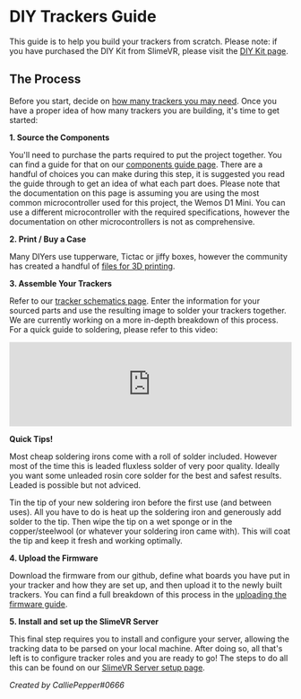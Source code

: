 # DIY Trackers Guide
This guide is to help you build your trackers from scratch. Please note: if you have purchased the DIY Kit from SlimeVR, please visit the [DIY Kit page](../diy_kit_guide.html).


## The Process
Before you start, decide on [how many trackers you may need](../slimevr101.html#how-many-trackers-do-you-need). Once you have a proper idea of how many trackers you are building, it's time to get started:

**1. Source the Components**

You'll need to purchase the parts required to put the project together. You can find a guide for that on our [components guide page](components-guide.md). There are a handful of choices you can make during this step, it is suggested you read the guide through to get an idea of what each part does. Please note that the documentation on this page is assuming you are using the most common microcontroller used for this project, the Wemos D1 Mini. You can use a different microcontroller with the required specifications, however the documentation on other microcontrollers is not as comprehensive.

**2. Print / Buy a Case**

Many DIYers use tupperware, Tictac or jiffy boxes, however the community has created a handful of [files for 3D printing](cases.md).

**3. Assemble Your Trackers**

Refer to our [tracker schematics page](tracker-schematics.md). Enter the information for your sourced parts and use the resulting image to solder your trackers together. We are currently working on a more in-depth breakdown of this process.
For a quick guide to soldering, please refer to this video:

<div class="video-container">
<iframe width="100%" height="auto" src="https://www.youtube.com/embed/P0YX_eKyfxA" title="YouTube video player" frameborder="0" allow="accelerometer; autoplay; clipboard-write; encrypted-media; gyroscope; picture-in-picture" allowfullscreen></iframe>
</div>

**Quick Tips!**

Most cheap soldering irons come with a roll of solder included.
However most of the time this is leaded fluxless solder of very poor quality.
Ideally you want some unleaded rosin core solder for the best and safest results.
Leaded is possible but not adviced.

Tin the tip of your new soldering iron before the first use (and between uses).
All you have to do is heat up the soldering iron and generously add solder to the tip.
Then wipe the tip on a wet sponge or in the copper/steelwool (or whatever your soldering iron came with).
This will coat the tip and keep it fresh and working optimally.

**4. Upload the Firmware**

Download the firmware from our github, define what boards you have put in your tracker and how they are set up, and then upload it to the newly built trackers. You can find a full breakdown of this process in the [uploading the firmware guide](../firmware/updating-firmware.md).

**5. Install and set up the SlimeVR Server**

This final step requires you to install and configure your server, allowing the tracking data to be parsed on your local machine. After doing so, all that's left is to configure tracker roles and you are ready to go! The steps to do all this can be found on our [SlimeVR Server setup page](../server/index.html).

*Created by CalliePepper#0666*
